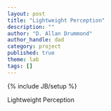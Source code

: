 ```yaml
---
layout: post
title: "Lightweight Perception"
description: ""
author: "D. Allan Drummond"
author_handle: dad
category: project
published: true
theme: lab
tags: []
---
```

{% include JB/setup %}

Lightweight Perception